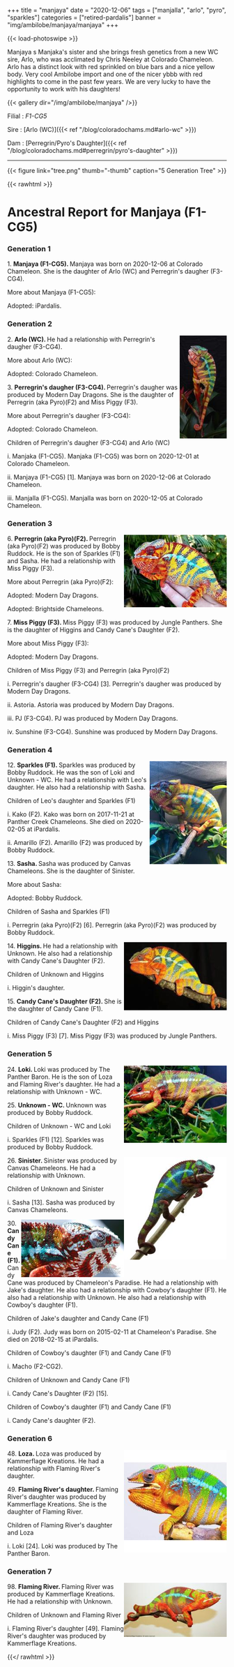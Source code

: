 +++
title = "manjaya"
date = "2020-12-06"
tags = ["manjalla", "arlo", "pyro", "sparkles"]
categories = ["retired-pardalis"]
banner = "img/ambilobe/manjaya/manjaya"
+++

{{< load-photoswipe >}}

Manjaya s Manjaka's sister and she brings fresh genetics from a new WC sire, Arlo, who was acclimated by Chris Neeley at Colorado Chameleon. Arlo has a distinct look with red sprinkled on blue bars and a nice yellow body. Very cool Ambilobe import and one of the nicer ybbb with red highlights to come in the past few years. We are very lucky to have the opportunity to work with his daughters!


{{< gallery dir="/img/ambilobe/manjaya" />}}

Filial
: *F1-CG5*

Sire
: [Arlo (WC)]({{< ref "/blog/coloradochams.md#arlo-wc" >}})

Dam
: [Perregrin/Pyro's Daughter]({{< ref "/blog/coloradochams.md#perregrin/pyro's-daughter" >}})

---

{{< figure link="tree.png" thumb="-thumb" caption="5 Generation Tree" >}}

{{< rawhtml >}}
  <div id="grampstextdoc">
    <div id="header">
      <h1>Ancestral Report for Manjaya (F1-CG5)</h1>
    </div>
    <h3>Generation 1</h3>
    <p>1. <strong>Manjaya (F1-CG5). </strong>Manjaya was born on 2020-12-06 at Colorado Chameleon.  She is the daughter of Arlo (WC) and Perregrin's daugher (F3-CG4). </p>
    <p>More about Manjaya (F1-CG5):</p>
    <p>Adopted: iPardalis.  </p>
    <h3>Generation 2</h3>
    <img align="right" alt="" border="0" src="isarlo1.jpg" />
    <p>2. <strong>Arlo (WC). </strong>He had a relationship with Perregrin's daugher (F3-CG4). </p>
    <p>More about Arlo (WC):</p>
    <p>Adopted: Colorado Chameleon.  </p>
    <p>3. <strong>Perregrin's daugher (F3-CG4). </strong>Perregrin's daugher was produced by Modern Day Dragons.  She is the daughter of Perregrin (aka Pyro)(F2) and Miss Piggy (F3). </p>
    <p>More about Perregrin's daugher (F3-CG4):</p>
    <p>Adopted: Colorado Chameleon.  </p>
    <p>Children of Perregrin's daugher (F3-CG4) and Arlo (WC)</p>
    <p>i. Manjaka (F1-CG5). Manjaka (F1-CG5) was born on 2020-12-01 at Colorado Chameleon.  </p>
    <p>ii. Manjaya (F1-CG5) [1]. Manjaya was born on 2020-12-06 at Colorado Chameleon.  </p>
    <p>iii. Manjalla (F1-CG5). Manjalla was born on 2020-12-05 at Colorado Chameleon.  </p>
    <h3>Generation 3</h3>
    <img align="right" alt="" border="0" src="ispyro3.jpg" />
    <p>6. <strong>Perregrin (aka Pyro)(F2). </strong>Perregrin (aka Pyro)(F2) was produced by Bobby Ruddock.  He is the son of Sparkles (F1) and Sasha. He had a relationship with Miss Piggy (F3). </p>
    <p>More about Perregrin (aka Pyro)(F2):</p>
    <p>Adopted: Modern Day Dragons.  </p>
    <p>Adopted: Brightside Chameleons.  </p>
    <p>7. <strong>Miss Piggy (F3). </strong>Miss Piggy (F3) was produced by Jungle Panthers.  She is the daughter of Higgins and Candy Cane's Daughter (F2). </p>
    <p>More about Miss Piggy (F3):</p>
    <p>Adopted: Modern Day Dragons.  </p>
    <p>Children of Miss Piggy (F3) and Perregrin (aka Pyro)(F2)</p>
    <p>i. Perregrin's daugher (F3-CG4) [3]. Perregrin's daugher was produced by Modern Day Dragons.  </p>
    <p>ii. Astoria. Astoria was produced by Modern Day Dragons.  </p>
    <p>iii. PJ (F3-CG4). PJ was produced by Modern Day Dragons.  </p>
    <p>iv. Sunshine (F3-CG4). Sunshine was produced by Modern Day Dragons.  </p>
    <h3>Generation 4</h3>
    <img align="right" alt="" border="0" src="issparkles2.jpg" />
    <p>12. <strong>Sparkles (F1). </strong>Sparkles was produced by Bobby Ruddock.  He was the son of Loki and Unknown - WC. He had a relationship with Leo's daughter. He also had a relationship with Sasha. </p>
    <p>Children of Leo's daughter and Sparkles (F1)</p>
    <p>i. Kako (F2). Kako was born on 2017-11-21 at Panther Creek Chameleons.  She died on 2020-02-05 at iPardalis.  </p>
    <p>ii. Amarillo (F2). Amarillo (F2) was produced by Bobby Ruddock.  </p>
    <p>13. <strong>Sasha. </strong>Sasha was produced by Canvas Chameleons.  She is the daughter of Sinister. </p>
    <p>More about Sasha:</p>
    <p>Adopted: Bobby Ruddock.  </p>
    <p>Children of Sasha and Sparkles (F1)</p>
    <p>i. Perregrin (aka Pyro)(F2) [6]. Perregrin (aka Pyro)(F2) was produced by Bobby Ruddock.  </p>
    <img align="right" alt="" border="0" src="ishiggins.jpg" />
    <p>14. <strong>Higgins. </strong>He had a relationship with Unknown. He also had a relationship with Candy Cane's Daughter (F2). </p>
    <p>Children of Unknown and Higgins</p>
    <p>i. Higgin's daughter. </p>
    <p>15. <strong>Candy Cane's Daughter (F2). </strong>She is the daughter of Candy Cane (F1). </p>
    <p>Children of Candy Cane's Daughter (F2) and Higgins</p>
    <p>i. Miss Piggy (F3) [7]. Miss Piggy (F3) was produced by Jungle Panthers.  </p>
    <h3>Generation 5</h3>
    <img align="right" alt="" border="0" src="isloki.jpg" />
    <p>24. <strong>Loki. </strong>Loki was produced by The Panther Baron.  He is the son of Loza and Flaming River's daughter. He had a relationship with Unknown - WC. </p>
    <p>25. <strong>Unknown - WC. </strong>Unknown was produced by Bobby Ruddock.  </p>
    <p>Children of Unknown - WC and Loki</p>
    <p>i. Sparkles (F1) [12]. Sparkles was produced by Bobby Ruddock.  </p>
    <img align="right" alt="" border="0" src="isSinister.jpg" />
    <p>26. <strong>Sinister. </strong>Sinister was produced by Canvas Chameleons.  He had a relationship with Unknown. </p>
    <p>Children of Unknown and Sinister</p>
    <p>i. Sasha [13]. Sasha was produced by Canvas Chameleons.  </p>
    <img align="right" alt="" border="0" src="isCandy Cane.jpg" />
    <p>30. <strong>Candy Cane (F1). </strong>Candy Cane was produced by Chameleon's Paradise.  He had a relationship with Jake's daughter. He also had a relationship with Cowboy's daughter (F1). He also had a relationship with Unknown. He also had a relationship with Cowboy's daughter (F1). </p>
    <p>Children of Jake's daughter and Candy Cane (F1)</p>
    <p>i. Judy (F2). Judy was born on 2015-02-11 at Chameleon's Paradise.  She died on 2018-02-15 at iPardalis.  </p>
    <p>Children of Cowboy's daughter (F1) and Candy Cane (F1)</p>
    <p>i. Macho (F2-CG2). </p>
    <p>Children of Unknown and Candy Cane (F1)</p>
    <p>i. Candy Cane's Daughter (F2) [15]. </p>
    <p>Children of Cowboy's daughter (F1) and Candy Cane (F1)</p>
    <p>i. Candy Cane's daughter (F2). </p>
    <h3>Generation 6</h3>
    <img align="right" alt="" border="0" src="isloza.jpg" />
    <p>48. <strong>Loza. </strong>Loza was produced by Kammerflage Kreations.  He had a relationship with Flaming River's daughter. </p>
    <p>49. <strong>Flaming River's daughter. </strong>Flaming River's daughter was produced by Kammerflage Kreations.  She is the daughter of Flaming River. </p>
    <p>Children of Flaming River's daughter and Loza</p>
    <p>i. Loki [24]. Loki was produced by The Panther Baron.  </p>
    <h3>Generation 7</h3>
    <img align="right" alt="" border="0" src="isFlamingRiver.jpg" />
    <p>98. <strong>Flaming River. </strong>Flaming River was produced by Kammerflage Kreations.  He had a relationship with Unknown. </p>
    <p>Children of Unknown and Flaming River</p>
    <p>i. Flaming River's daughter [49]. Flaming River's daughter was produced by Kammerflage Kreations.  </p>
  </div>

{{</ rawhtml >}}

